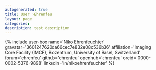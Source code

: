 ```yaml
---
autogenerated: true
title: User ›Ehrenfeu
layout: page
categories: 
description: test description
---
```


{% include user-box name='Niko Ehrenfeuchter' gravatar='3601247620da66cec7e832e08c536b36' affiliation='Imaging Core Facility (IMCF), Biozentrum, University of Basel, Switzerland' forum='ehrenfeu' github='ehrenfeu' openhub='ehrenfeu' orcid='0000-0002-5376-9898' linkedin='in/nikoehrenfeuchter' %}
